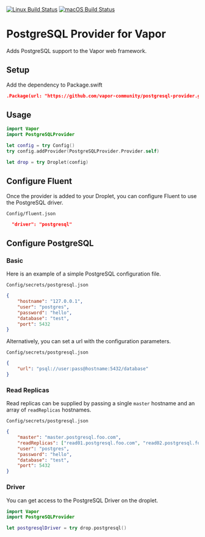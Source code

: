 [![Linux Build Status](https://img.shields.io/circleci/project/github/vapor-community/postgresql-provider.svg?label=Linux)](https://circleci.com/gh/vapor-community/postgresql-provider)
[![macOS Build Status](https://img.shields.io/travis/vapor-community/postgresql-provider.svg?label=macOS)](https://travis-ci.org/vapor-community/postgresql-provider)

# PostgreSQL Provider for Vapor
Adds PostgreSQL support to the Vapor web framework.

## Setup
Add the dependency to Package.swift

```JSON
.Package(url: "https://github.com/vapor-community/postgresql-provider.git", majorVersion: 2, minor: 0)
```

## Usage

```swift
import Vapor
import PostgreSQLProvider

let config = try Config()
try config.addProvider(PostgreSQLProvider.Provider.self)

let drop = try Droplet(config)
```

## Configure Fluent
Once the provider is added to your Droplet, you can configure Fluent to use the PostgreSQL driver.

 `Config/fluent.json`
 
```json
  "driver": "postgresql"
```

## Configure PostgreSQL
### Basic
Here is an example of a simple PostgreSQL configuration file.

 `Config/secrets/postgresql.json`
 
```json
{
    "hostname": "127.0.0.1",
    "user": "postgres",
    "password": "hello",
    "database": "test",
    "port": 5432
}
```

Alternatively, you can set a url with the configuration parameters.

 `Config/secrets/postgresql.json`
 
```json
{
    "url": "psql://user:pass@hostname:5432/database"
}
```

### Read Replicas
Read replicas can be supplied by passing a single `master` hostname and an array of `readReplicas` hostnames.

 `Config/secrets/postgresql.json`
 
```json
{
    "master": "master.postgresql.foo.com",
    "readReplicas": ["read01.postgresql.foo.com", "read02.postgresql.foo.com"],
    "user": "postgres",
    "password": "hello",
    "database": "test",
    "port": 5432
}
```

### Driver
You can get access to the PostgreSQL Driver on the droplet.

```swift
import Vapor
import PostgreSQLProvider

let postgresqlDriver = try drop.postgresql()
```
